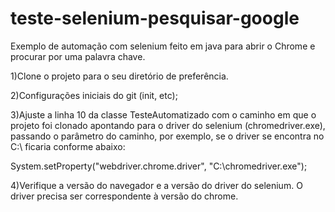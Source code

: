 # teste-selenium-pesquisar-google

Exemplo de automação com selenium feito em java para abrir o Chrome e procurar por uma palavra chave.

1)Clone o projeto para o seu diretório de preferência.

2)Configurações iniciais do git (init, etc);

3)Ajuste a linha 10 da classe TesteAutomatizado com o caminho em que o projeto foi clonado apontando para o driver do selenium (chromedriver.exe), passando o parâmetro do caminho, por exemplo, se o driver se encontra no C:\\ ficaria conforme abaixo:

System.setProperty("webdriver.chrome.driver", "C:\\chromedriver.exe");

4)Verifique a versão do navegador e a versão do driver do selenium. O driver precisa ser correspondente à versão do chrome.
